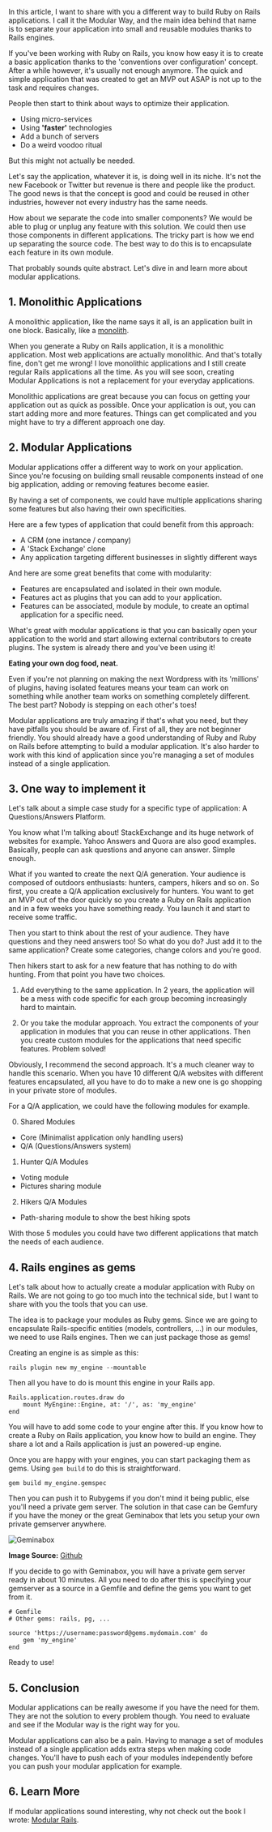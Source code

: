 In this article, I want to share with you a different way to build Ruby on Rails applications. I call it the Modular Way, and the main idea behind that name is to separate your application into small and reusable modules thanks to Rails engines.

If you've been working with Ruby on Rails, you know how easy it is to create a basic application thanks to the 'conventions over configuration' concept. After a while however, it's usually not enough anymore. The quick and simple application that was created to get an MVP out ASAP is not up to the task and requires changes.

People then start to think about ways to optimize their application.

- Using micro-services
- Using __'faster'__ technologies
- Add a bunch of servers
- Do a weird voodoo ritual

But this might not actually be needed.

Let's say the application, whatever it is, is doing well in its niche. It's not the new Facebook or Twitter but revenue is there and people like the product. The good news is that the concept is good and could be reused in other industries, however not every industry has the same needs.

How about we separate the code into smaller components? We would be able to plug or unplug any feature with this solution. We could then use those components in different applications. The tricky part is how we end up separating the source code. The best way to do this is to encapsulate each feature in its own module.

That probably sounds quite abstract. Let's dive in and learn more about modular applications.

## 1. Monolithic Applications

A monolithic application, like the name says it all, is an application built in one block. Basically, like a [monolith](http://en.wikipedia.org/wiki/Monolith). 

When you generate a Ruby on Rails application, it is a monolithic application. Most web applications are actually monolithic. And that's totally fine, don't get me wrong! I love monolithic applications and I still create regular Rails applications all the time. As you will see soon, creating Modular Applications is not a replacement for your everyday applications.

Monolithic applications are great because you can focus on getting your application out as quick as possible. Once your application is out, you can start adding more and more features. Things can get complicated and you might have to try a different approach one day.

## 2. Modular Applications

Modular applications offer a different way to work on your application. Since you're focusing on building small reusable components instead of one big application, adding or removing features become easier.

By having a set of components, we could have multiple applications sharing some features but also having their own specificities.

Here are a few types of application that could benefit from this approach:

- A CRM (one instance / company)
- A 'Stack Exchange' clone
- Any application targeting different businesses in slightly different ways

And here are some great benefits that come with modularity:

- Features are encapsulated and isolated in their own module.
- Features act as plugins that you can add to your application.
- Features can be associated, module by module, to create an optimal application for a specific need.

What's great with modular applications is that you can basically open your application to the world and start allowing external contributors to create plugins. The system is already there and you've been using it! 

__Eating your own dog food, neat.__

Even if you're not planning on making the next Wordpress with its 'millions' of plugins, having isolated features means your team can work on something while another team works on something completely different. The best part? Nobody is stepping on each other's toes!

Modular applications are truly amazing if that's what you need, but they have pitfalls you should be aware of. First of all, they are not beginner friendly. You should already have a good understanding of Ruby and Ruby on Rails before attempting to build a modular application. It's also harder to work with this kind of application since you're managing a set of modules instead of a single application.

## 3. One way to implement it

Let's talk about a simple case study for a specific type of application: A Questions/Answers Platform.

You know what I'm talking about! StackExchange and its huge network of websites for example. Yahoo Answers and Quora are also good examples. Basically, people can ask questions and anyone can answer. Simple enough.

What if you wanted to create the next Q/A generation. Your audience is composed of outdoors enthusiasts: hunters, campers, hikers and so on. So first, you create a Q/A application exclusively for hunters. You want to get an MVP out of the door quickly so you create a Ruby on Rails application and in a few weeks you have something ready. You launch it and start to receive some traffic.

Then you start to think about the rest of your audience. They have questions and they need answers too! So what do you do? Just add it to the same application? Create some categories, change colors and you're good.

Then hikers start to ask for a new feature that has nothing to do with hunting. From that point you have two choices.

1. Add everything to the same application. In 2 years, the application will be a mess with code specific for each group becoming increasingly hard to maintain.

2. Or you take the modular approach. You extract the components of your application in modules that you can reuse in other applications. Then you create custom modules for the applications that need specific features. Problem solved!

Obviously, I recommend the second approach. It's a much cleaner way to handle this scenario. When you have 10 different Q/A websites with different features encapsulated, all you have to do to make a new one is go shopping in your private store of modules.

For a Q/A application, we could have the following modules for example.

0. Shared Modules

- Core (Minimalist application only handling users)
- Q/A (Questions/Answers system)

1. Hunter Q/A Modules

- Voting module
- Pictures sharing module

2. Hikers  Q/A Modules

- Path-sharing module to show the best hiking spots

With those 5 modules you could have two different applications that match the needs of each audience.

## 4. Rails engines as gems

Let's talk about how to actually create a modular application with Ruby on Rails. We are not going to go too much into the technical side, but I want to share with you the tools that you can use.

The idea is to package your modules as Ruby gems. Since we are going to encapsulate Rails-specific entities (models, controllers, ...) in our modules, we need to use Rails engines. Then we can just package those as gems!

Creating an engine is as simple as this:

    rails plugin new my_engine --mountable

Then all you have to do is mount this engine in your Rails app.

    Rails.application.routes.draw do
        mount MyEngine::Engine, at: '/', as: 'my_engine'
    end

You will have to add some code to your engine after this. If you know how to create a Ruby on Rails application, you know how to build an engine. They share a lot and a Rails application is just an powered-up engine.

Once you are happy with your engines, you can start packaging them as gems. Using `gem build` to do this is straightforward.

    gem build my_engine.gemspec

Then you can push it to Rubygems if you don't mind it being public, else you'll need a private gem server. The solution in that case can be Gemfury if you have the money or the great Geminabox that lets you setup your own private gemserver anywhere.

![Geminabox](https://camo.githubusercontent.com/07124e526d7682b727ca951d682dbf408eb24faf/687474703a2f2f706963732e746f6d6c65612e636f2e756b2f6262626261362f67656d696e61626f782e706e67)

__Image Source:__ [Github](https://github.com/geminabox/geminabox)

If you decide to go with Geminabox, you will have a private gem server ready in about 10 minutes. All you need to do after this is specifying your gemserver as a source in a Gemfile and define the gems you want to get from it.

    # Gemfile
    # Other gems: rails, pg, ...

    source 'https://username:password@gems.mydomain.com' do
        gem 'my_engine'
    end

Ready to use!

## 5. Conclusion

Modular applications can be really awesome if you have the need for them. They are not the solution to every problem though. You need to evaluate and see if the Modular way is the right way for you.

Modular applications can also be a pain. Having to manage a set of modules instead of a single application adds extra steps when making code changes. You'll have to push each of your modules independently before you can push your modular application for example.

## 6. Learn More

If modular applications sound interesting, why not check out the book I wrote: [Modular Rails](http://modularity.samurails.com/).



